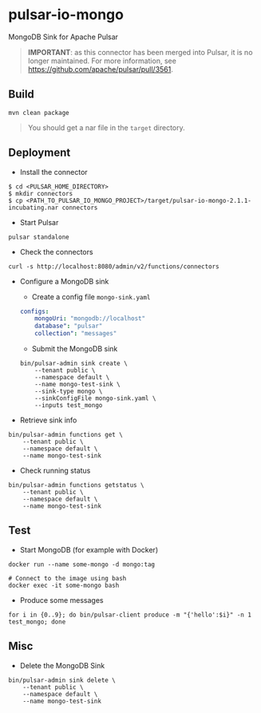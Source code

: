 # pulsar-io-mongo
MongoDB Sink for Apache Pulsar

> __IMPORTANT__: as this connector has been merged into Pulsar, it is no longer maintained. For more information, see https://github.com/apache/pulsar/pull/3561.

## Build

```
mvn clean package
```

> You should get a nar file in the `target` directory.


## Deployment

* Install the connector
```
$ cd <PULSAR_HOME_DIRECTORY>
$ mkdir connectors
$ cp <PATH_TO_PULSAR_IO_MONGO_PROJECT>/target/pulsar-io-mongo-2.1.1-incubating.nar connectors
```


* Start Pulsar
```
pulsar standalone
```

* Check the connectors
```
curl -s http://localhost:8080/admin/v2/functions/connectors
```

* Configure a MongoDB sink
    * Create a config file `mongo-sink.yaml`
    ```yaml
    configs:
        mongoUri: "mongodb://localhost"
        database": "pulsar"
        collection": "messages"
    ```
    
    * Submit the MongoDB sink
    ```
    bin/pulsar-admin sink create \
        --tenant public \
        --namespace default \
        --name mongo-test-sink \
        --sink-type mongo \
        --sinkConfigFile mongo-sink.yaml \
        --inputs test_mongo
    ```
    
* Retrieve sink info
``` 
bin/pulsar-admin functions get \
    --tenant public \
    --namespace default \
    --name mongo-test-sink
```

* Check running status
``` 
bin/pulsar-admin functions getstatus \
    --tenant public \
    --namespace default \
    --name mongo-test-sink
```

## Test

* Start MongoDB (for example with Docker)
```
docker run --name some-mongo -d mongo:tag

# Connect to the image using bash
docker exec -it some-mongo bash
```

* Produce some messages
``` 
for i in {0..9}; do bin/pulsar-client produce -m "{'hello':$i}" -n 1 test_mongo; done

```

## Misc

* Delete the MongoDB Sink
```
bin/pulsar-admin sink delete \
    --tenant public \
    --namespace default \
    --name mongo-test-sink
```
